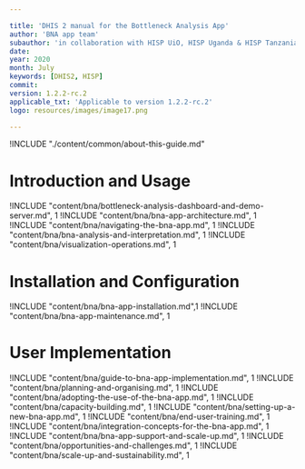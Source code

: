 ```yaml
---

title: 'DHIS 2 manual for the Bottleneck Analysis App' 
author: 'BNA app team'
subauthor: 'in collaboration with HISP UiO, HISP Uganda & HISP Tanzania'
date: 
year: 2020
month: July
keywords: [DHIS2, HISP]
commit: 
version: 1.2.2-rc.2
applicable_txt: 'Applicable to version 1.2.2-rc.2' 
logo: resources/images/image17.png

---
```


<!--DHIS2-SECTION-ID:index--> 

!INCLUDE "./content/common/about-this-guide.md" 

# Introduction and Usage

!INCLUDE "content/bna/bottleneck-analysis-dashboard-and-demo-server.md", 1 
!INCLUDE "content/bna/bna-app-architecture.md", 1 
!INCLUDE "content/bna/navigating-the-bna-app.md", 1 
!INCLUDE "content/bna/bna-analysis-and-interpretation.md", 1 
!INCLUDE "content/bna/visualization-operations.md", 1 

# Installation and Configuration

!INCLUDE "content/bna/bna-app-installation.md",1 
!INCLUDE "content/bna/bna-app-maintenance.md", 1 

# User Implementation

!INCLUDE "content/bna/guide-to-bna-app-implementation.md", 1 
!INCLUDE "content/bna/planning-and-organising.md", 1 
!INCLUDE "content/bna/adopting-the-use-of-the-bna-app.md", 1 
!INCLUDE "content/bna/capacity-building.md", 1 
!INCLUDE "content/bna/setting-up-a-new-bna-app.md", 1 
!INCLUDE "content/bna/end-user-training.md", 1
!INCLUDE "content/bna/integration-concepts-for-the-bna-app.md", 1
!INCLUDE "content/bna/bna-app-support-and-scale-up.md", 1
!INCLUDE "content/bna/opportunities-and-challenges.md", 1
!INCLUDE "content/bna/scale-up-and-sustainability.md", 1
